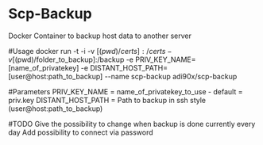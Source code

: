 # Scp-Backup
Docker Container to backup host data to another server

#Usage
docker run -t -i -v [$(pwd)/certs]:/certs -v [$(pwd)/folder_to_backup]:/backup -e PRIV_KEY_NAME=[name_of_privatekey] -e DISTANT_HOST_PATH=[user@host:path_to_backup] --name scp-backup adi90x/scp-backup

#Parameters
PRIV_KEY_NAME = name_of_privatekey_to_use - default = priv.key
DISTANT_HOST_PATH = Path to backup in ssh style (user@host:path_to_backup)

#TODO
Give the possibility to change when backup is done currently every day 
Add possibility to connect via password